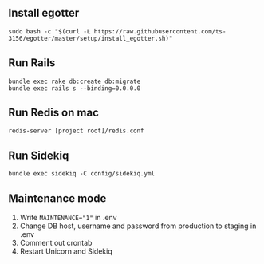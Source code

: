 ## Install egotter

`sudo bash -c "$(curl -L https://raw.githubusercontent.com/ts-3156/egotter/master/setup/install_egotter.sh)"`

## Run Rails

```
bundle exec rake db:create db:migrate
bundle exec rails s --binding=0.0.0.0
```

## Run Redis on mac

`redis-server [project root]/redis.conf`

## Run Sidekiq

`bundle exec sidekiq -C config/sidekiq.yml`

## Maintenance mode

1. Write `MAINTENANCE="1"` in .env
1. Change DB host, username and password from production to staging in .env
1. Comment out crontab
1. Restart Unicorn and Sidekiq
